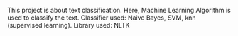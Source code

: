 This project is about text classification. Here, Machine Learning Algorithm is used to classify the text. Classifier used: Naive Bayes, SVM, knn (supervised learning). Library used: NLTK
